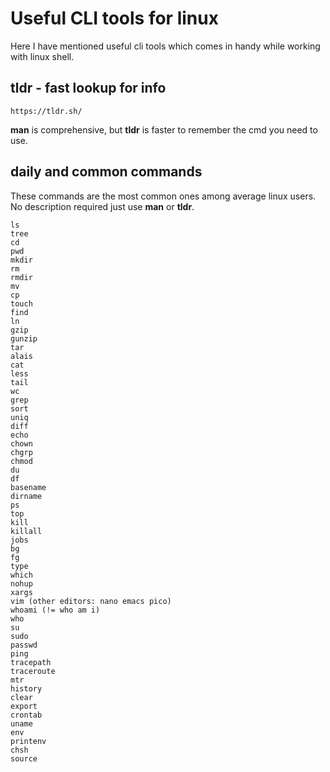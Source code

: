 # Useful CLI tools for linux

Here I have mentioned useful cli tools which comes in handy while working with linux shell.

## tldr - fast lookup for info

    https://tldr.sh/

<b>man</b> is comprehensive, but <b>tldr</b> is faster to remember the cmd you need to use.

## daily and common commands

These commands are the most common ones among average linux users.
No description required just use <b>man</b> or <b>tldr</b>.

    ls
    tree
    cd
    pwd
    mkdir
    rm
    rmdir
    mv
    cp
    touch
    find
    ln
    gzip
    gunzip
    tar
    alais
    cat
    less
    tail
    wc
    grep
    sort
    uniq
    diff
    echo
    chown
    chgrp
    chmod
    du
    df
    basename
    dirname
    ps
    top
    kill
    killall
    jobs
    bg
    fg
    type
    which
    nohup
    xargs
    vim (other editors: nano emacs pico)
    whoami (!= who am i)
    who
    su
    sudo
    passwd
    ping
    tracepath
    traceroute
    mtr
    history
    clear
    export
    crontab
    uname
    env
    printenv
    chsh
    source
